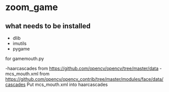 # zoom_game

## what needs to be installed
- dlib
- imutils
- pygame

for gamemouth.py

-haarcascades from https://github.com/opencv/opencv/tree/master/data
-mcs_mouth.xml from https://github.com/opencv/opencv_contrib/tree/master/modules/face/data/cascades
Put mcs_mouth.xml into haarcascades
